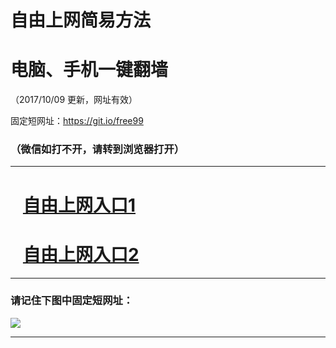 ﻿# 自由上网简易方法

# 电脑、手机一键翻墙

（2017/10/09 更新，网址有效）

固定短网址：https://git.io/free99

### （微信如打不开，请转到浏览器打开）


***





# &nbsp;&nbsp; <a href="http://ft1586228375.fwq-tz-1001.info/fwqtz01.html?t=10090015584 " target="_blank">自由上网入口1</a>
# &nbsp;&nbsp; <a href="http://ft844130327.fwq-tz-1002.info/fwqtz02.html?t=10090012312 " target="_blank">自由上网入口2</a>
***

### 请记住下图中固定短网址：

<img src="https://s3-us-west-2.amazonaws.com/fwq-1001/yjfq-20170905okok.png" /> 


***

